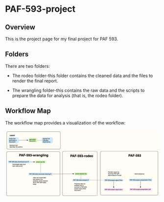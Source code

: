 # PAF-593-project

## Overview

This is the project page for my final project for PAF 593.

## Folders

There are two folders:

  * The rodeo folder-this folder contains the cleaned data and the files to render the final report.
  
  * The wrangling folder-this contains the raw data and the scripts to prepare the data for analysis (that is, the rodeo folder).
  
## Workflow Map

The workflow map provides a visualization of the workflow:

![](PAF-593-workflow-map.png)
